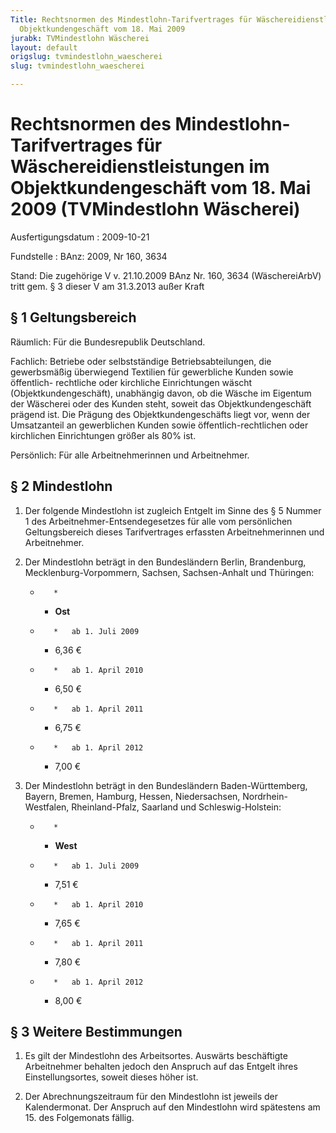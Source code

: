 ```yaml
---
Title: Rechtsnormen des Mindestlohn-Tarifvertrages für Wäschereidienstleistungen im
  Objektkundengeschäft vom 18. Mai 2009
jurabk: TVMindestlohn Wäscherei
layout: default
origslug: tvmindestlohn_waescherei
slug: tvmindestlohn_waescherei

---
```


# Rechtsnormen des Mindestlohn-Tarifvertrages für Wäschereidienstleistungen im Objektkundengeschäft vom 18. Mai 2009 (TVMindestlohn Wäscherei)

Ausfertigungsdatum
:   2009-10-21

Fundstelle
:   BAnz: 2009, Nr 160, 3634

Stand: Die zugehörige V v. 21.10.2009 BAnz Nr. 160, 3634 (WäschereiArbV) tritt gem. § 3 dieser V am 31.3.2013 außer Kraft

## § 1 Geltungsbereich

Räumlich:
Für die Bundesrepublik Deutschland.

Fachlich:
Betriebe oder selbstständige Betriebsabteilungen, die gewerbsmäßig
überwiegend Textilien für gewerbliche Kunden sowie öffentlich-
rechtliche oder kirchliche Einrichtungen wäscht
(Objektkundengeschäft), unabhängig davon, ob die Wäsche im Eigentum
der Wäscherei oder des Kunden steht, soweit das Objektkundengeschäft
prägend ist. Die Prägung des Objektkundengeschäfts liegt vor, wenn der
Umsatzanteil an gewerblichen Kunden sowie öffentlich-rechtlichen oder
kirchlichen Einrichtungen größer als 80% ist.

Persönlich:
Für alle Arbeitnehmerinnen und Arbeitnehmer.


## § 2 Mindestlohn


1.  Der folgende Mindestlohn ist zugleich Entgelt im Sinne des § 5 Nummer
    1 des Arbeitnehmer-Entsendegesetzes für alle vom persönlichen
    Geltungsbereich dieses Tarifvertrages erfassten Arbeitnehmerinnen und
    Arbeitnehmer.


2.  Der Mindestlohn beträgt in den Bundesländern Berlin, Brandenburg,
    Mecklenburg-Vorpommern, Sachsen, Sachsen-Anhalt und Thüringen:

    *        *
        *   **Ost**


    *        *   ab 1. Juli 2009

        *   6,36 €


    *        *   ab 1. April 2010

        *   6,50 €


    *        *   ab 1. April 2011

        *   6,75 €


    *        *   ab 1. April 2012

        *   7,00 €





3.  Der Mindestlohn beträgt in den Bundesländern Baden-Württemberg,
    Bayern, Bremen, Hamburg, Hessen, Niedersachsen, Nordrhein-Westfalen,
    Rheinland-Pfalz, Saarland und Schleswig-Holstein:

    *        *
        *   **West**


    *        *   ab 1. Juli 2009

        *   7,51 €


    *        *   ab 1. April 2010

        *   7,65 €


    *        *   ab 1. April 2011

        *   7,80 €


    *        *   ab 1. April 2012

        *   8,00 €








## § 3 Weitere Bestimmungen


1.  Es gilt der Mindestlohn des Arbeitsortes. Auswärts beschäftigte
    Arbeitnehmer behalten jedoch den Anspruch auf das Entgelt ihres
    Einstellungsortes, soweit dieses höher ist.


2.  Der Abrechnungszeitraum für den Mindestlohn ist jeweils der
    Kalendermonat. Der Anspruch auf den Mindestlohn wird spätestens am 15.
    des Folgemonats fällig.




